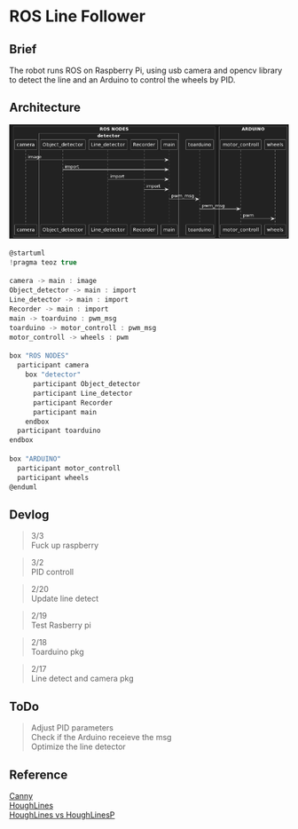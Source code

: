 # ROS Line Follower

## Brief
The robot runs ROS on Raspberry Pi, using usb camera and opencv library to detect the line
and an Arduino to control the wheels by PID.

## Architecture
![Architecture](/asset/images/Architecture.png)

``` c
@startuml
!pragma teoz true

camera -> main : image
Object_detector -> main : import
Line_detector -> main : import
Recorder -> main : import
main -> toarduino : pwm_msg
toarduino -> motor_controll : pwm_msg
motor_controll -> wheels : pwm

box "ROS NODES"
  participant camera
    box "detector"
      participant Object_detector
      participant Line_detector
      participant Recorder
      participant main
    endbox
  participant toarduino
endbox

box "ARDUINO"
  participant motor_controll
  participant wheels
@enduml
```

## Devlog

> 3/3  
> Fuck up raspberry

> 3/2  
> PID controll

> 2/20  
> Update line detect

> 2/19  
> Test Rasberry pi 

> 2/18  
> Toarduino pkg

> 2/17  
> Line detect and camera pkg  

## ToDo
> Adjust PID parameters  
> Check if the Arduino receieve the msg  
> Optimize the line detector 

## Reference

[Canny](https://blog.csdn.net/sunny2038/article/details/9202641)  
[HoughLines](https://blog.csdn.net/dcrmg/article/details/78880046)  
[HoughLines vs HoughLinesP](https://blog.csdn.net/ftimes/article/details/106816736)